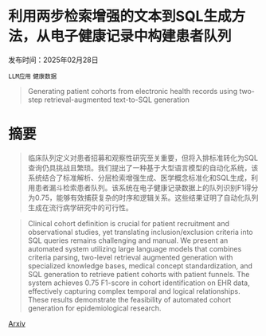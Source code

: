 # 利用两步检索增强的文本到SQL生成方法，从电子健康记录中构建患者队列

发布时间：2025年02月28日

`LLM应用` `健康数据`

> Generating patient cohorts from electronic health records using two-step retrieval-augmented text-to-SQL generation

# 摘要

> 临床队列定义对患者招募和观察性研究至关重要，但将入排标准转化为SQL查询仍具挑战且繁琐。我们提出了一种基于大型语言模型的自动化系统，该系统结合了标准解析、分层检索增强生成、医学概念标准化和SQL生成，利用患者漏斗检索患者队列。该系统在电子健康记录数据上的队列识别F1得分为0.75，能够有效捕获复杂的时序和逻辑关系。这些结果证明了自动化队列生成在流行病学研究中的可行性。

> Clinical cohort definition is crucial for patient recruitment and observational studies, yet translating inclusion/exclusion criteria into SQL queries remains challenging and manual. We present an automated system utilizing large language models that combines criteria parsing, two-level retrieval augmented generation with specialized knowledge bases, medical concept standardization, and SQL generation to retrieve patient cohorts with patient funnels. The system achieves 0.75 F1-score in cohort identification on EHR data, effectively capturing complex temporal and logical relationships. These results demonstrate the feasibility of automated cohort generation for epidemiological research.

[Arxiv](https://arxiv.org/abs/2502.21107)
